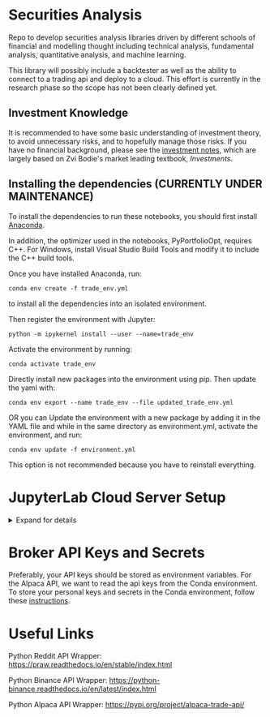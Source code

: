 # **Securities Analysis**

Repo to develop securities analysis libraries driven by different schools of financial and modelling thought including technical analysis, fundamental analysis, quantitative analysis, and machine learning.

This library will possibly include a backtester as well as the ability to connect to a trading api and deploy to a cloud. This effort is currently in the research phase so the scope has not been clearly defined yet. 

## Investment Knowledge

It is recommended to have some basic understanding of investment theory, to avoid unnecessary risks, and to hopefully manage those risks. If you have no financial background, please see the [investment notes](/notebooks/notes/investments_notes.ipynb), which are largely based on Zvi Bodie's market leading textbook, *Investments*.

## Installing the dependencies (CURRENTLY UNDER MAINTENANCE)

To install the dependencies to run these notebooks, you should first install [Anaconda](https://www.anaconda.com/products/individual#Downloads). 

In addition, the optimizer used in the notebooks, PyPortfolioOpt, requires C++. For Windows, install Visual Studio Build Tools and modify it to include the C++ build tools. 

Once you have installed Anaconda, run:

    conda env create -f trade_env.yml

to install all the dependencies into an isolated environment.

Then register the environment with Jupyter:

    python -m ipykernel install --user --name=trade_env

Activate the environment by running:

    conda activate trade_env

Directly install new packages into the environment using pip. Then update the yaml with:

    conda env export --name trade_env --file updated_trade_env.yml

OR you can Update the environment with a new package by adding it in the YAML file and while in the same directory as environment.yml, activate the environment, and run:

    conda env update -f environment.yml

This option is not recommended because you have to reinstall everything. 

# **JupyterLab Cloud Server Setup**
<details>
  <summary>Expand for details</summary>
To run algorithmic trading bots, we need infrastructure which is reliable and secure. Setting up your own physical server is not necessary since we can easily rent cloud infrastructure at low cost. 

First, spin up a virtual machine at https://www.digitalocean.com/ (they call them droplets) with a minimum of 2 GB RAM. For more info on creating a production-ready server, see: https://docs.digitalocean.com/tutorials/recommended-droplet-setup/

## **SSH Encryption**

To connect to the cloud instance via ssh (we can then easily use the ssh plugin in VS Code to develop on the server), create an ssh key and add the key to the cloud instance. Follow these instructions:

https://docs.digitalocean.com/products/droplets/how-to/add-ssh-keys/

## **SSL (HTTPS) Encryption**

To create an encrypted communication between the JupyterLab server and the web browser, we set up an SSL public key and certificate. From within the cloud/cloud_deploy/ folder, run the following line from the terminal (Git Bash if on Windows):

    openssl req -x509 -nodes -days 365 -newkey rsa:2048 -keyout mykey.key -out mycert.pem

Follow the instructions and enter your location, org, name, and email details. 

For more info on SSL, see: https://www.cloudflare.com/learning/ssl/what-is-ssl/

## **Jupyter Lab Password Hashing**

It is essential to have passwords be hashed, in this case the password to the Jupyter Lab server. Hashing is a one-way function (impossible to decrypt). It is used for password validation. Still, you don't want even the hash exposed because hackers can brute force it and figure out the password (Then they would have root access to the cloud instance!!)

To generate an Argon2 hash code for the Jupyter Lab password, run the following from within the cloud/cloud_deploy/ directory (make sure the virtual environment is activated):

    python jupyter_hash_code.py [your password here]

This will next get copied to the cloud and set as the password authentication for the browser login.

Luckily, Argon2 hashing is quite secure and according to one source:
"Trying to crack a volume encrypted with Argon2 created on a modern laptop would require up to 75,121 powerful machines running for ten years and cost over 4 billion dollars."

## **Browser Accessed Jupyter Lab Server Setup**

In one command, we will copy the SSL keys and jupyter notebook config files to the cloud instance, run the dependencies install script, and launch a jupyterlab server. We simply run (within the cloud/cloud_deploy/ directory):

    bash cloud_setup.sh [public ip address of cloud instance]

Then access the server through a browser at https://[public ip address of cloud instance]:9000/lab. The password will be the one which you hashed in the step above. 

To shut down the Jupyter Lab server, from within Jupyter Lab, go to "file" then click "shutdown" (the Jupyter lab will run indefinitely at
that port until you shut it down).

If you want to start with a clearn ubuntu install on the cloud instance, you can do a rebuild (see below for ssh reconnection).

## **Info On Setting Up JupyterLab Server**

https://www.digitalocean.com/community/tutorials/how-to-set-up-a-jupyterlab-environment-on-ubuntu-18-04
## **Debugging SSH Connection to Digital Ocean Droplet**

See: https://dev.to/gamebusterz/digitalocean-permission-denied-publickey-168p

SSH connection issues after rebuild: https://www.digitalocean.com/community/questions/how-can-i-get-rid-of-warning-remote-host-identification-has-changed
</details>

# **Broker API Keys and Secrets**

Preferably, your API keys should be stored as environment variables. For the Alpaca API, we want
to read the api keys from the Conda environment. To store your personal keys and secrets in the Conda environment, follow these [instructions](https://docs.conda.io/projects/conda/en/latest/user-guide/tasks/manage-environments.html#setting-environment-variables).

# **Useful Links**

Python Reddit API Wrapper: https://praw.readthedocs.io/en/stable/index.html

Python Binance API Wrapper: https://python-binance.readthedocs.io/en/latest/index.html

Python Alpaca API Wrapper: https://pypi.org/project/alpaca-trade-api/
